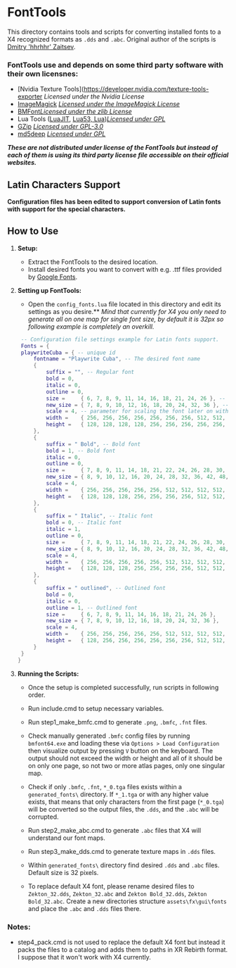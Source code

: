 
# FontTools

This directory contains tools and scripts for converting installed fonts to a X4 recognized formats as `.dds` and `.abc`.
Original author of the scripts is [Dmitry 'hhrhhr' Zaitsev](https://github.com/hhrhhr/Lua-utils-for-X-Rebirth/commits?author=hhrhhr).

### FontTools use and depends on some third party software with their own licensnes:

- [Nvidia Texture Tools](https://developer.nvidia.com/texture-tools-exporter *Licensed under the Nvidia License*
- [ImageMagick](https://imagemagick.org/script/develop.php)
 [*Licensed under the ImageMagick License*](https://imagemagick.org/script/license.php)
- [BMFont](https://www.angelcode.com/products/bmfont/)[*Licensed under the zlib License*](https://www.zlib.net/zlib_license.html)
- Lua Tools ([LuaJIT](https://luajit.org/), [Lua53, Lua](https://www.lua.org/download.html))[*Licensed under GPL*](https://www.lua.org/license.html)
- [GZip](https://www.gnu.org/software/gzip/) [*Licensed under GPL-3.0*](https://www.gnu.org/licenses/gpl-3.0.html)
- [md5deep](https://md5deep.sourceforge.net/) [*Licensed under GPL*](https://github.com/jessek/hashdeep/blob/master/COPYING)

***These are not distributed under license of the FontTools but instead of each of them is using its third party license file accessible on their official websites.***

## Latin Characters Support

**Configuration files has been edited to support conversion of Latin fonts with support for the  special characters.**




## How to Use

1. **Setup:**
   - Extract the FontTools to the desired location.
   - Install desired fonts you want to convert with e.g. .ttf files provided by [Google Fonts](https://fonts.google.com/).

2. **Setting up FontTools:**
   - Open  the `config_fonts.lua` file located in this directory and edit its settings as you desire.** *Mind that currently for X4 you only need to generate all on one map for single font size, by default it is 32px so following example is completely an overkill.*
   ```lua
    -- Configuration file settings example for Latin fonts support.
    Fonts = {
    playwriteCuba = { -- unique id
        fontname = "Playwrite Cuba", -- The desired font name
        {
            suffix = "", -- Regular font
            bold = 0,
            italic = 0,
            outline = 0,
            size =     { 6, 7, 8, 9, 11, 14, 16, 18, 21, 24, 26 }, -- native font sizes
            new_size = { 7, 8, 9, 10, 12, 16, 18, 20, 24, 32, 36 }, -- desired font size, for X4 keep it around 32-55 
            scale = 4, -- parameter for scaling the font later on with better method (use 4, 8 or 16).
            width =    { 256, 256, 256, 256, 256, 256, 256, 512, 512, 512, 512 }, -- texture map width
            height =   { 128, 128, 128, 128, 256, 256, 256, 256, 256, 512, 512 } -- texture map height
        },
        {
            suffix = " Bold", -- Bold font
            bold = 1, -- Bold font
            italic = 0,
            outline = 0,
            size =     { 7, 8, 9, 11, 14, 18, 21, 22, 24, 26, 28, 30, 72 },
            new_size = { 8, 9, 10, 12, 16, 20, 24, 28, 32, 36, 42, 48, 81 },
            scale = 4,
            width =    { 256, 256, 256, 256, 256, 512, 512, 512, 512, 512, 512, 512, 1024 },
            height =   { 128, 128, 128, 256, 256, 256, 256, 512, 512, 512, 512, 512, 1024 }
        },
        {
            suffix = " Italic", -- Italic font
            bold = 0, -- Italic font
            italic = 1,
            outline = 0,
            size =     { 7, 8, 9, 11, 14, 18, 21, 22, 24, 26, 28, 30, 72 },
            new_size = { 8, 9, 10, 12, 16, 20, 24, 28, 32, 36, 42, 48, 81 },
            scale = 4,
            width =    { 256, 256, 256, 256, 256, 512, 512, 512, 512, 512, 512, 512, 1024 },
            height =   { 128, 128, 128, 256, 256, 256, 256, 512, 512, 512, 512, 512, 1024 }
        },
        {
            suffix = " outlined", -- Outlined font
            bold = 0,
            italic = 0,
            outline = 1, -- Outlined font
            size =     { 6, 7, 8, 9, 11, 14, 16, 18, 21, 24, 26 },
            new_size = { 7, 8, 9, 10, 12, 16, 18, 20, 24, 32, 36 },
            scale = 4,
            width =    { 256, 256, 256, 256, 256, 512, 512, 512, 512, 512, 1024 },
            height =   { 128, 256, 256, 256, 256, 256, 256, 512, 512, 512, 512 }
        }
    }
   }
   ```
   
3. **Running the Scripts:**
   - Once the setup is completed successfully, run scripts in following order.
   - Run include.cmd to setup necessary variables.
   - Run step1_make_bmfc.cmd to generate `.png`, `.bmfc`, `.fnt` files.
   - Check manually generated `.bmfc` config files by running `bmfont64.exe` and loading these via `Options > Load Configuration` then visualize output by pressing `V` button on the keyboard. The output should not exceed the width or height and all of it should be on only one page, so not two or more atlas pages, only one singular map. 



   - Check if only `.bmfc`, `.fnt`, `*_0.tga` files exists within a `generated_fonts\` directory. If `*_1.tga` or with any higher value exists, that means that only characters from the first page (`*_0.tga`) will be converted so the output files, the `.dds`, and the `.abc` will be corrupted.
   - Run step2_make_abc.cmd to generate `.abc` files that X4 will understand our font maps.
   - Run step3_make_dds.cmd to generate texture maps in `.dds` files.
   - Within `generated_fonts\` directory find desired `.dds` and `.abc` files. Default size is 32 pixels.
   - To replace default X4 font, please rename desired files to `Zekton_32.dds`, `Zekton_32.abc` and `Zekton Bold_32.dds`, `Zekton Bold_32.abc`. Create a new directories structure `assets\fx\gui\fonts` and place the `.abc` and `.dds` files there.


### Notes:

   - step4_pack.cmd is not used to replace the default X4 font but instead it packs the files to a catalog and adds them to paths in XR Rebirth format. I suppose that it won't work with X4 currently.